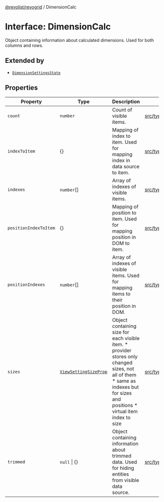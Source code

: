 [@revolist/revogrid](README.md) / DimensionCalc

# Interface: DimensionCalc

Object containing information about calculated dimensions.
Used for both columns and rows.

## Extended by

- [`DimensionSettingsState`](Interface.DimensionSettingsState.md)

## Properties

| Property | Type | Description | Defined in |
| ------ | ------ | ------ | ------ |
| `count` | `number` | Count of visible items. | [src/types/interfaces.ts:580](https://github.com/revolist/revogrid/blob/1d0ce44a71b6b80efaa7b83dae9a188a9f2de653/src/types/interfaces.ts#L580) |
| `indexToItem` | \{\} | Mapping of index to item. Used for mapping index in data source to item. | [src/types/interfaces.ts:603](https://github.com/revolist/revogrid/blob/1d0ce44a71b6b80efaa7b83dae9a188a9f2de653/src/types/interfaces.ts#L603) |
| `indexes` | `number`[] | Array of indexes of visible items. | [src/types/interfaces.ts:575](https://github.com/revolist/revogrid/blob/1d0ce44a71b6b80efaa7b83dae9a188a9f2de653/src/types/interfaces.ts#L575) |
| `positionIndexToItem` | \{\} | Mapping of position to item. Used for mapping position in DOM to item. | [src/types/interfaces.ts:592](https://github.com/revolist/revogrid/blob/1d0ce44a71b6b80efaa7b83dae9a188a9f2de653/src/types/interfaces.ts#L592) |
| `positionIndexes` | `number`[] | Array of indexes of visible items. Used for mapping items to their position in DOM. | [src/types/interfaces.ts:586](https://github.com/revolist/revogrid/blob/1d0ce44a71b6b80efaa7b83dae9a188a9f2de653/src/types/interfaces.ts#L586) |
| `sizes` | [`ViewSettingSizeProp`](TypeAlias.ViewSettingSizeProp.md) | Object containing size for each visible item. * provider stores only changed sizes, not all of them * same as indexes but for sizes and positions * virtual item index to size | [src/types/interfaces.ts:622](https://github.com/revolist/revogrid/blob/1d0ce44a71b6b80efaa7b83dae9a188a9f2de653/src/types/interfaces.ts#L622) |
| `trimmed` | `null` \| \{\} | Object containing information about trimmed data. Used for hiding entities from visible data source. | [src/types/interfaces.ts:614](https://github.com/revolist/revogrid/blob/1d0ce44a71b6b80efaa7b83dae9a188a9f2de653/src/types/interfaces.ts#L614) |
